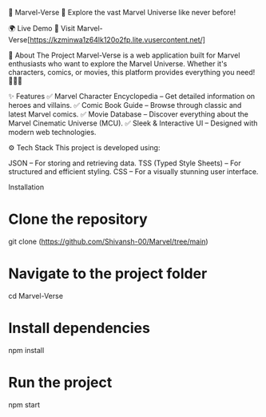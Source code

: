 🌟 Marvel-Verse 🚀
Explore the vast Marvel Universe like never before!

🌍 Live Demo
🔗 Visit Marvel-Verse[https://kzminwa1z64lk120o2fp.lite.vusercontent.net/]

📖 About The Project
Marvel-Verse is a web application built for Marvel enthusiasts who want to explore the Marvel Universe. Whether it's characters, comics, or movies, this platform provides everything you need! 🦸‍♂️🔥

✨ Features
✅ Marvel Character Encyclopedia – Get detailed information on heroes and villains.
✅ Comic Book Guide – Browse through classic and latest Marvel comics.
✅ Movie Database – Discover everything about the Marvel Cinematic Universe (MCU).
✅ Sleek & Interactive UI – Designed with modern web technologies.

⚙️ Tech Stack
This project is developed using:

JSON – For storing and retrieving data.
TSS (Typed Style Sheets) – For structured and efficient styling.
CSS – For a visually stunning user interface.

Installation
# Clone the repository
git clone (https://github.com/Shivansh-00/Marvel/tree/main)

# Navigate to the project folder
cd Marvel-Verse

# Install dependencies
npm install

# Run the project
npm start
